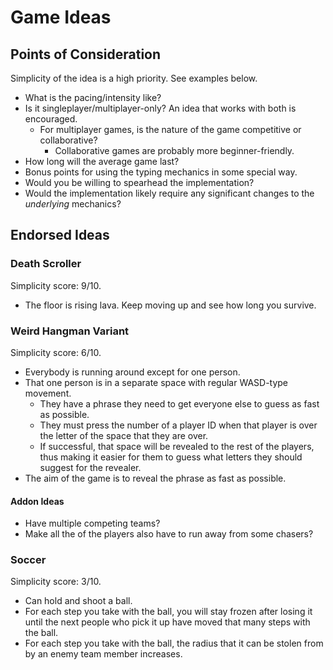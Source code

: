 
# Game Ideas

## Points of Consideration

Simplicity of the idea is a high priority. See examples below.

- What is the pacing/intensity like?
- Is it singleplayer/multiplayer-only? An idea that works with both is encouraged.
  - For multiplayer games, is the nature of the game competitive or collaborative?
    - Collaborative games are probably more beginner-friendly.
- How long will the average game last?
- Bonus points for using the typing mechanics in some special way.
- Would you be willing to spearhead the implementation?
- Would the implementation likely require any significant changes to the _underlying_ mechanics?

## Endorsed Ideas

### Death Scroller

Simplicity score: 9/10.

- The floor is rising lava. Keep moving up and see how long you survive.

### Weird Hangman Variant

Simplicity score: 6/10.

- Everybody is running around except for one person.
- That one person is in a separate space with regular WASD-type movement.
  - They have a phrase they need to get everyone else to guess as fast as possible.
  - They must press the number of a player ID when that player is over the letter of the space that they are over.
  - If successful, that space will be revealed to the rest of the players, thus making it easier for them to guess what letters they should suggest for the revealer.
- The aim of the game is to reveal the phrase as fast as possible.

#### Addon Ideas

- Have multiple competing teams?
- Make all the of the players also have to run away from some chasers?

### Soccer

Simplicity score: 3/10.

- Can hold and shoot a ball.
- For each step you take with the ball, you will stay frozen after losing it until the next people who pick it up have moved that many steps with the ball.
- For each step you take with the ball, the radius that it can be stolen from by an enemy team member increases.
